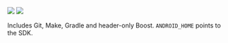 [![](https://images.microbadger.com/badges/version/jhasse/android-ndk.svg)](https://microbadger.com/images/jhasse/android-ndk "Get your own version badge on microbadger.com") [![](https://images.microbadger.com/badges/image/jhasse/android-ndk.svg)](https://microbadger.com/images/jhasse/android-ndk "Get your own image badge on microbadger.com")

Includes Git, Make, Gradle and header-only Boost. `ANDROID_HOME` points to the SDK.

